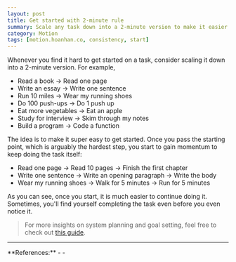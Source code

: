 ```yaml
---
layout: post
title: Get started with 2-minute rule
summary: Scale any task down into a 2-minute version to make it easier to get started.
category: Motion
tags: [motion.hoanhan.co, consistency, start]
---
```


Whenever you find it hard to get started on a task, consider scaling it down into a 2-minute version. For example,
- Read a book → Read one page
- Write an essay → Write one sentence
- Run 10 miles → Wear my running shoes
- Do 100 push-ups → Do 1 push up
- Eat more vegetables → Eat an apple
- Study for interview → Skim through my notes
- Build a program → Code a function

The idea is to make it super easy to get started. Once you pass the starting point, which is arguably the hardest step,
you start to gain momentum to keep doing the task itself:
- Read one page → Read 10 pages → Finish the first chapter
- Write one sentence → Write an opening paragraph → Write the body
- Wear my running shoes → Walk for 5 minutes → Run for 5 minutes

As you can see, once you start, it is much easier to continue doing it. Sometimes, you'll find yourself completing the
task even before you even notice it.

> For more insights on system planning and goal setting, feel free to check out [this guide](/motion).

<hr>
**References:**
- <https://jamesclear.com/how-to-stop-procrastinating>
- <https://www.lifehack.org/articles/productivity/how-stop-procrastinating-and-stick-good-habits-using-the-2-minute-rule.html>
